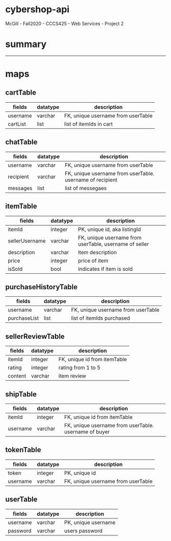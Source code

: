 # cybershop-api
McGill - Fall2020 - CCCS425 - Web Services - Project 2

# summary

---

# maps

## cartTable
| fields | datatype | description |
| --- | --- | --- |
| username | varchar | FK, unique username from userTable |
| cartList | list | list of itemIds in cart |

## chatTable
| fields | datatype | description |
| --- | --- | --- |
| username | varchar | FK, unique username from userTable |
| recipient | varchar | FK, unique username from userTable. username of recipient | 
| messages | list | list of messegaes |

## itemTable
| fields | datatype | description |
| --- | --- | --- |
| itemId | integer | PK, unique id, aka listingId |
| sellerUsername | varchar | FK, unique username from userTable, username of seller |
| description | varchar | item description |
| price | integer | price of item |
| isSold | bool | indicates if item is sold |

## purchaseHistoryTable
| fields | datatype | description |
| --- | --- | --- |
| username | varchar | FK, unique username from userTable |
| purchaseList | list | list of itemIds purchased |

## sellerReviewTable
| fields | datatype | description |
| --- | --- | --- |
| itemId | integer | FK, unique id from itemTable |
| rating | integer | rating from 1 to 5 |
| content | varchar | item review |

## shipTable
| fields | datatype | description |
| --- | --- | --- |
| itemId | integer | FK, unique id from itemTable |
| username | varchar | FK, unique username from userTable. username of buyer |

## tokenTable
| fields | datatype | description |
| --- | --- | --- |
| token | integer | PK, unique id |
| username | varchar | FK, unique username from userTable |

## userTable
| fields | datatype | description |
| --- | --- | --- |
| username | varchar | PK, unique username |
| password | varchar | users password |

